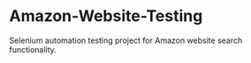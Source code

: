 # Amazon-Website-Testing
Selenium automation testing project for Amazon website search functionality.
